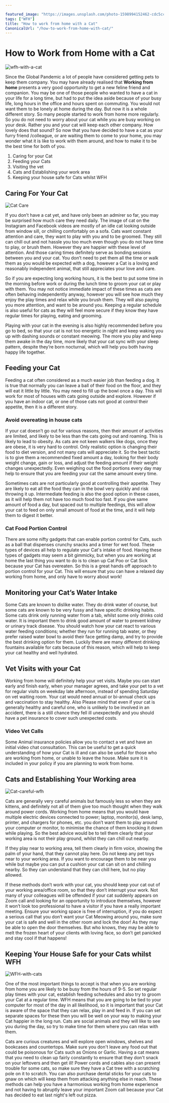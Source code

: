 ```yaml
---

featured_image: "https://images.unsplash.com/photo-1598994152462-cdc5cc0c5765?ixlib=rb-1.2.1&ixid=eyJhcHBfaWQiOjEyMDd9&auto=format&fit=crop&w=642&q=80"
tags: ["WFH"]
title: "How to work from home with a Cat"
CanonicalUrl: "/how-to-work-from-home-with-cat/"
---
```


# How to Work from Home with a Cat

![wfh-with-a-cat](https://images.unsplash.com/photo-1535696588143-945e1379f1b0?ixlib=rb-1.2.1&ixid=eyJhcHBfaWQiOjEyMDd9&auto=format&fit=crop&w=1350&q=80)

Since the Global Pandemic a lot of people have considered getting pets to keep them company.  You may have already realised that **Working from home** presents a very good opportunity to get a new feline friend and companion. You may be one of those people who wanted to have a cat in your life for a long time, but had to put the idea aside because of your busy life, long hours in the office and hours spent on commuting. You would not want them to be lonely at home during the day. But now it is a whole different story. So many people started to work from home more regularly. So you do not need to worry about your cat while you are busy working on your desk. Rather you and your cat will keep each other company. How lovely does that sound? So now that you have decided to have a cat as your furry friend /colleague, or are waiting them to come to your home, you may wonder what it is like to work with them around, and how to make it to be the best time for both of you.

1. Caring for your Cat
2. Feeding your Cats
3. Visiting the vet
4. Cats and Establishing your work area
5. Keeping your house safe for Cats whilst WFH


## Caring For Your Cat

![Cat Care](https://images.unsplash.com/photo-1513325311554-919df6bad5fd?ixlib=rb-1.2.1&auto=format&fit=crop&w=1350&q=80)

If you don’t have a cat yet, and have only been an admirer so far, you may be surprised how much care they need daily. The image of cat on the Instagram and Facebook videos are mostly of an idle cat looking outside from window sill, or chilling comfortably on a sofa. Cats want constant attention and care, they want to play with you and to be groomed. They still can chill out and not hassle you too much even though you do not have time to play, or brush them. However they are happier with these level of attention. And those caring times definitely serve as bonding sessions between you and your cat. You don’t need to pet them all the time or walk them as you would be expected with a dog, however a Cat is a loving and reasonably independent animal, that still appreciates your love and care.

So if you are expecting long working hours, it is the best to put some time in the morning before work or during the lunch time to groom your cat or play with them. You may not notice immediate impact of these times as cats are often behaving independently anyway, however you will see how much they enjoy the play times and relax while you brush them. They will also paying you more attention, and want to be around you.  Keeping a regular schedule is also useful for cats as they will feel more secure if they know they have regular times for playing, eating and grooming.

Playing with your cat in the evening is also highly recommended before you go to bed, so that your cat is not too energetic in night and keep waking you up with dashing sounds or constant meowing. The more you play and keep them awake in the day time, more likely that your cat sync with your sleep pattern, despite they’re born nocturnal, which will help you both having happy life together.

## Feeding your Cat

Feeding a cat often considered as a much easier job than feeding a dog. It is true that normally you can leave a ball of their food on the floor, and they will eat it little by little. You may need to fill up the bowl once a day. This will work for most of houses with cats going outside and explore. However if you have an indoor cat, or one of those cats not good at control their appetite, then it is a different story.

### Avoid overeating in house cats

If your cat doesn’t go out for various reasons, then their amount of activities are limited, and likely to be less than the cats going out and roaming. This is likely to lead to obesity. As cats are not keen walkers like dogs, once they are obese, it is very hard to control. Only realistic option is changing their food to diet version, and not many cats will appreciate it. So the best tactic is to give them a recommended fixed amount a day, looking for their body weight change, gain or loss, and adjust the feeding amount if their weight changes unexpectedly.  Even weighing out the food portions every day may help to ensure that you are feeding your cat the same amount every time.

Sometimes cats are not particularly good at controlling their appetite. They are likely to eat all the food they can in the bowl very quickly and risk throwing it up. Intermediate feeding is also the good option in these cases, as it will help them not have too much food too fast. If you give same amount of food a day, but spaced out to multiple feedings, this will allow your cat to feed on only small amount of food at the time, and it will help them to digest it better.

###  Cat Food Portion Control

There are some nifty gadgets that can enable portion control for Cats, such as a ball that dispenses crunchy snacks and a timer for wet food.  These types of devices all help to regulate your Cat's intake of food.  Having these types of gadgets may seem a bit gimmicky, but when you are working at home the last thing you want to do is to clean up Cat Poo or Cat Sick because your Cat has overeaten.  So this is a great hands off approach to portion control for your Cat.  This will ensure that you can have a relaxed day working from home, and only have to worry about work!

## Monitoring your Cat’s Water Intake

Some Cats are known to dislike water. They do drink water of course, but some cats are known to be very fussy and have specific drinking habits. Some cats drink only running water from a tab, whilst some only drinks cold water. It is important them to drink good amount of water to prevent kidney or urinary track disease. You should watch how your cat react to various water feeding conditions; whether they run for running tab water, or they prefer raised water bowl to avoid their face getting damp, and try to provide the best drinking option for them. Luckily there are many different drinking fountains available for cats because of this reason, which will help to keep your cat healthy and well hydrated.

## Vet Visits with your Cat

Working from home will definitely help your vet visits. Maybe you can start early and finish early, when your manager agrees, and take your pet to a vet for regular visits on weekday late afternoon, instead of spending Saturday on vet waiting room. Your cat would need annual or bi-annual check ups and vaccination to stay healthy. Also Please mind that even if your cat is generally healthy and careful one, who is unlikely to be involved in an accident, there is a still chance they fell ill unexpectedly and you should have a pet insurance to cover such unexpected costs.

### Video Vet Calls

Some Animal insurance policies  allow you to contact a vet and have an initial video chat consultation.  This can be useful to get a quick understanding of how your Cat is ill and can also be useful for those who are working from home, or unable to leave the house.  Make sure it is included in your policy if you are planning to work from home.

## Cats and Establishing Your Working area

![Cat-careful-wfh](https://images.unsplash.com/photo-1533743983669-94fa5c4338ec?ixlib=rb-1.2.1&ixid=eyJhcHBfaWQiOjEyMDd9&auto=format&fit=crop&w=983&q=80)

Cats are generally very careful animals but famously less so when they are kittens, and definitely not all of them give too much thought when they walk around power cords. Working from home means that you would have multiple electric devices connected to power; laptop, monitor(s), desk lamp, printer, and chargers for phones, etc. you don’t want them to play around your computer or monitor, to minimise the chance of them knocking it down while playing. So the best advice would be to tell them clearly that your working area is not their play ground, whilst they can chill out nearby.

If they play near to working area, tell them clearly in firm voice, showing the palm of your hand, that they cannot play here. Do not keep any pet toys near to your working area. If you want to encourage them to be near you while but maybe you can put a cushion your cat can sit on and chilling nearby. So they can understand that they can chill here, but no play allowed.

If these methods don’t work with your cat, you should keep your cat out of your working area/office room, so that they don’t interrupt your work. Not many of your colleagues will be offended if your cat suddenly appears on Zoom call and looking for an opportunity to introduce themselves, however it won’t look too professional to have a visitor if you have a really important meeting. Ensure your working space is free of interruption, if you do expect a serious call that you don’t want your Cat Meowing around you, make sure your cat is safe and well in the other room and lock the door! As they may be able to open the door themselves. But who knows, they may be able to melt the frozen heart of your clients with loving face, so don’t get panicked and stay cool if that happens!

## Keeping Your House Safe for your Cats whilst WFH

![WFH-with-cats](https://images.unsplash.com/photo-1491485880348-85d48a9e5312?ixlib=rb-1.2.1&ixid=eyJhcHBfaWQiOjEyMDd9&auto=format&fit=crop&w=1350&q=80)

One of the most important things to accept is that when you are working from home you are likely to be busy from the hours of 9-5.  So set regular play times with your cat, establish feeding schedules and also try to groom your Cat at a regular time.  WFH means that you are going to be tied to your computer for most of the day in all likelihood, so it is important that your Cat is aware of the space that they can relax, play in and feed in.  If you can set separate spaces for these then you will be well on your way to making your Cat happier in the long run.  Cats are social animals and they will like to see you during the day, so try to make time for them where you can relax with them.

Cats are curious creatures and will explore open windows, shelves and bookcases and countertops.  Make sure you don't leave any food out that could be poisonous for Cats such as Onions or Garlic.  Having a cat means that you need to clean up fairly constantly to ensure that they don't snack on your leftovers and then get ill!  Power cords and cables also can present trouble for some cats, so make sure they have a Cat tree with a scratching pole on it to scratch.  You can also purchase dental sticks for your cats to gnaw on which will keep them from attacking anything else in reach.  These methods can help you have a harmonious working from home experience and not having to abruptly leave your important Zoom call because your Cat has decided to eat last night's left out pizza.
